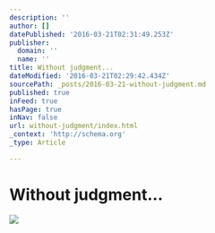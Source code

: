 ```yaml
---
description: ''
author: []
datePublished: '2016-03-21T02:31:49.253Z'
publisher:
  domain: ''
  name: ''
title: Without judgment...
dateModified: '2016-03-21T02:29:42.434Z'
sourcePath: _posts/2016-03-21-without-judgment.md
published: true
inFeed: true
hasPage: true
inNav: false
url: without-judgment/index.html
_context: 'http://schema.org'
_type: Article

---
```

# Without judgment...
![](https://the-grid-user-content.s3-us-west-2.amazonaws.com/f06ab44a-c43f-434e-82d5-1efeb2474acb.png)